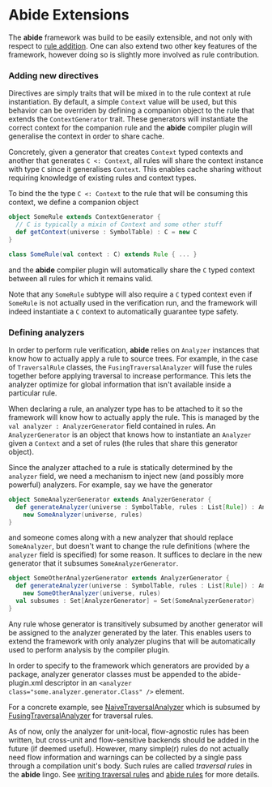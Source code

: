 # Abide Extensions

The **abide** framework was build to be easily extensible, and not only with respect to [rule addition](/wiki/rules.md). One can also extend two other key features of the framework, however doing so is slightly more involved as rule contribution.

### Adding new directives

Directives are simply traits that will be mixed in to the rule context at rule instantiation. By default, a simple
`Context` value will be used, but this behavior can be overriden by defining a companion object to the rule that
extends the `ContextGenerator` trait. These generators will instantiate the correct context for the companion rule and the **abide** compiler plugin will generalise the context in order to share cache.

Concretely, given a generator that creates `Context` typed contexts and another that generates `C <: Context`, all rules will share the context instance with type `C` since it generalises `Context`. This enables cache sharing without requiring knowledge of existing rules and context types.

To bind the the type `C <: Context` to the rule that will be consuming this context, we define a companion object
```scala
object SomeRule extends ContextGenerator {
  // C is typically a mixin of Context and some other stuff
  def getContext(universe : SymbolTable) : C = new C
}

class SomeRule(val context : C) extends Rule { ... }
````
and the **abide** compiler plugin will automatically share the `C` typed context between all rules for which it remains
valid.

Note that any `SomeRule` subtype will also require a `C` typed context even if `SomeRule` is not actually used in the
verification run, and the framework will indeed instantiate a `C` context to automatically guarantee type safety.

### Defining analyzers

In order to perform rule verification, **abide** relies on `Analyzer` instances that know how to actually apply a rule to source trees. For example, in the case of `TraversalRule` classes, the `FusingTraversalAnalyzer` will fuse the rules together before applying traversal to increase performance. This lets the analyzer optimize for global information that isn't available inside a particular rule.

When declaring a rule, an analyzer type has to be attached to it so the framework will know how to actually apply the rule. This is managed by the `val analyzer : AnalyzerGenerator` field contained in rules. An `AnalyzerGenerator` is an object that knows how to instantiate an `Analyzer` given a `Context` and a set of rules (the rules that share this generator object).

Since the analyzer attached to a rule is statically determined by the `analyzer` field, we need a mechanism to inject new (and possibly more powerful) analyzers. For example, say we have the generator
```scala
object SomeAnalyzerGenerator extends AnalyzerGenerator {
  def generateAnalyzer(universe : SymbolTable, rules : List[Rule]) : Analyzer =
    new SomeAnalyzer(universe, rules)
}
```
and someone comes along with a new analyzer that should replace `SomeAnalyzer`, but doesn't want to change the rule definitions (where the `analyzer` field is specified) for some reason. It suffices to declare in the new generator that it subsumes `SomeAnalyzerGenerator`.
```scala
object SomeOtherAnalyzerGenerator extends AnalyzerGenerator {
  def generateAnalyzer(universe : SymbolTable, rules : List[Rule]) : Analyzer =
    new SomeOtherAnalyzer(universe, rules)
  val subsumes : Set[AnalyzerGenerator] = Set(SomeAnalyzerGenerator)
}
```

Any rule whose generator is transitively subsumed by another generator will be assigned to the analyzer generated by the later. This enables users to extend the framework with only analyzer plugins that will be automatically used to perform analysis by the compiler plugin.

In order to specify to the framework which generators are provided by a package, analyzer generator classes must be appended to the abide-plugin.xml descriptor in an `<analyzer class="some.analyzer.generator.Class" />` element.

For a concrete example, see [NaiveTraversalAnalyzer](/abide/src/traversal/NaiveTraversalAnalyzer.scala) which is subsumed by [FusingTraversalAnalyzer](/abide/src/traversal/FusingTraversalAnalyzer.scala) for traversal rules.

As of now, only the analyzer for unit-local, flow-agnostic rules has been written, but cross-unit and flow-sensitive
backends should be added in the future (if deemed useful). However, many simple(r) rules do not actually need flow
information and warnings can be collected by a single pass through a compilation unit's body. Such rules are called
_traversal rules_ in the **abide** lingo. See
[writing traversal rules](/wiki/traversal/traversal-rules.md) and
[abide rules](/wiki/rules.md) for more details.
